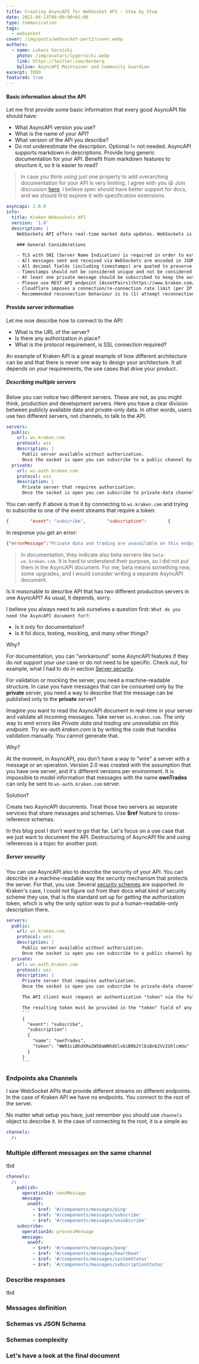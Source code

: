 ```yaml
---
title: Creating AsyncAPI for WebSocket API - Step by Step
date: 2021-04-13T06:00:00+01:00
type: Communication
tags:
  - websocket
cover: /img/posts/websocket-part2/cover.webp
authors:
  - name: Lukasz Gornicki
    photo: /img/avatars/lpgornicki.webp
    link: https://twitter.com/derberq
    byline: AsyncAPI Maintainer and Community Guardian
excerpt: TODO
featured: true
---
```

#### Basic information about the API

Let me first provide some basic information that every good AsyncAPI file should have:
- What AsyncAPI version you use?
- What is the name of your API?
- What version of the API you describe?
- Do not underestimate the description. Optional != not needed. AsyncAPI supports markdown in descriptions. Provide long generic documentation for your API. Benefit from markdown features to structure it, so it is easier to read?

> In case you think using just one property to add overarching documentation for your API is very limiting, I agree with you :smiley: Join discussion [here](https://github.com/asyncapi/extensions-catalog/issues/11). I believe spec should have better support for docs, and we should first explore it with specification extensions.

```yaml
asyncapi: 2.0.0
info:
  title: Kraken Websockets API
  version: '1.8'
  description: |
    WebSockets API offers real-time market data updates. WebSockets is a bidirectional protocol offering fastest real-time data, helping you build real-time applications. The public message types presented below do not require authentication. Private-data messages can be subscribed on a separate authenticated endpoint. 

    ### General Considerations

    - TLS with SNI (Server Name Indication) is required in order to establish a Kraken WebSockets API connection. See Cloudflare's [What is SNI?](https://www.cloudflare.com/learning/ssl/what-is-sni/) guide for more details.
    - All messages sent and received via WebSockets are encoded in JSON format
    - All decimal fields (including timestamps) are quoted to preserve precision.
    - Timestamps should not be considered unique and not be considered as aliases for transaction IDs. Also, the granularity of timestamps is not representative of transaction rates.
    - At least one private message should be subscribed to keep the authenticated client connection open.
    - Please use REST API endpoint [AssetPairs](https://www.kraken.com/features/api#get-tradable-pairs) to fetch the list of pairs which can be subscribed via WebSockets API. For example, field 'wsname' gives the supported pairs name which can be used to subscribe.
    - Cloudflare imposes a connection/re-connection rate limit (per IP address) of approximately 150 attempts per rolling 10 minutes. If this is exceeded, the IP is banned for 10 minutes.
    - Recommended reconnection behaviour is to (1) attempt reconnection instantly up to a handful of times if the websocket is dropped randomly during normal operation but (2) after maintenance or extended downtime, attempt to reconnect no more quickly than once every 5 seconds. There is no advantage to reconnecting more rapidly after maintenance during cancel_only mode.
```

#### Provide server information

Let me now describe how to connect to the API:
- What is the URL of the server?
- Is there any authorization in place?
- What is the protocol requirement, is SSL connection required?

An example of Kraken API is a great example of how different architecture can be and that there is never one way to design your architecture. It all depends on your requirements, the use cases that drive your product.

##### Describing multiple servers

Below you can notice two different servers. These are not, as you might think, production and development servers. Here you have a clear division between publicly available data and private-only data. In other words, users use two different servers, not channels, to talk to the API.

```yaml
servers:
  public:
    url: ws.kraken.com
    protocol: wss
    description: |
      Public server available without authorization.
      Once the socket is open you can subscribe to a public channel by sending a subscribe request message.
  private:
    url: ws-auth.kraken.com
    protocol: wss
    description: |
      Private server that requires authorization.
      Once the socket is open you can subscribe to private-data channels by sending an authenticated subscribe request message.
```

You can verify if above is true it by connecting to `ws.kraken.com` and trying to subscribe to one of the event streams that require a token: 
```json
{        "event": "subscribe",        "subscription":        {          "name": "ownTrades",          "token": "WW91ciBhdXRoZW50aWNhdGlvbiB0b2tlbiBnb2VzIGhlcmUu"        }      }
```

In response you get an error:
```json
{"errorMessage":"Private data and trading are unavailable on this endpoint. Try ws-auth.kraken.com","event":"subscriptionStatus","status":"error","subscription":{"name":"ownTrades","token":"WW91ciBhdXRoZW50aWNhdGlvbiB0b2tlbiBnb2VzIGhlcmUu"}}
```

> In documentation, they indicate also beta servers like `beta-ws.kraken.com`. It is hard to understand their purpose, so I did not put them in the AsyncAPI document. For me, beta means something new, some upgrades, and I would consider writing a separate AsyncAPI document.

Is it reasonable to describe API that has two different production servers in one AsyncAPI? As usual, it depends, sorry.

I believe you always need to ask ourselves a question first: `What do you need the AsyncAPI document for?`:
- Is it only for documentation?
- Is it fol docs, testing, mocking, and many other things?

Why? 

For documentation, you can "workaround" some AsyncAPI features if they do not support your use case or do not need to be specific. Check out, for example, what I had to do in section [Server security](#server-security).

For validation or mocking the server, you need a machine-readable structure. In case you have messages that can be consumed only by the **private** server, you need a way to describe that the message can be published only to the **private** server?

Imagine you want to read the AsyncAPI document in real-time in your server and validate all incoming messages. Take server `ws.kraken.com`. The only way to emit errors like _Private data and trading are unavailable on this endpoint. Try ws-auth.kraken.com_ is by writing the code that handles validation manually. You cannot generate that.

Why?

At the moment, in AsyncAPI, you don't have a way to "wire" a server with a message or an operation. Version 2.0 was created with the assumption that you have one server, and it's different versions per environment. It is impossible to model information that messages with the name **ownTrades** can only be sent to `ws-auth.kraken.com` server.

Solution?

Create two AsyncAPI documents. Treat those two servers as separate services that share messages and schemas. Use **$ref** feature to cross-reference schemas.

In this blog post I don't want to go that far. Let's focus on a use case that we just want to document the API. Destructuring of AsyncAPI file and using references is a topic for another post.

##### Server security

You can use AsyncAPI also to describe the security of your API. You can describe in a machine-readable way the security mechanism that protects the server. For that, you use. Several [security schemes](https://github.com/asyncapi/spec/blob/master/spec/asyncapi.md#securitySchemeObject) are supported. In Kraken's case, I could not figure out from their docs what kind of security scheme they use, that is the standard set up for getting the authorization token, which is why the only option was to put a human-readable-only description there.

```yaml
servers:
  public:
    url: ws.kraken.com
    protocol: wss
    description: |
      Public server available without authorization.
      Once the socket is open you can subscribe to a public channel by sending a subscribe request message.
  private:
    url: ws-auth.kraken.com
    protocol: wss
    description: |
      Private server that requires authorization.
      Once the socket is open you can subscribe to private-data channels by sending an authenticated subscribe request message.

      The API client must request an authentication "token" via the following REST API endpoint "GetWebSocketsToken" to connect to WebSockets Private endpoints. For more details read https://support.kraken.com/hc/en-us/articles/360034437672-How-to-retrieve-a-WebSocket-authentication-token-Example-code-in-Python-3

      The resulting token must be provided in the "token" field of any new private WebSocket feed subscription: 
      ```
      {
        "event": "subscribe",
        "subscription":
        {
          "name": "ownTrades",
          "token": "WW91ciBhdXRoZW50aWNhdGlvbiB0b2tlbiBnb2VzIGhlcmUu"
        }
      }
      ```
```

### Endpoints aka Channels

I saw WebSocket APIs that provide different streams on different endpoints. In the case of Kraken API we have no endpoints. You connect to the root of the server.

No matter what setup you have, just remember you should use `channels` object to describe it. In the case of connecting to the root, it is a simple as:

```yaml
channels:
  /:
```

### Multiple different messages on the same channel

tbd

```yaml
channels:
  /:
    publish:
      operationId: sendMessage
      message:
        oneOf:
          - $ref: '#/components/messages/ping'
          - $ref: '#/components/messages/subscribe'
          - $ref: '#/components/messages/unsubscribe'
    subscribe:
      operationId: processMessage
      message:
        oneOf:
          - $ref: '#/components/messages/pong'
          - $ref: '#/components/messages/heartbeat'
          - $ref: '#/components/messages/systemStatus'
          - $ref: '#/components/messages/subscriptionStatus'
```

### Describe responses

tbd

### Messages definition

### Schemas vs JSON Schema

### Schemas complexity

### Let's have a look at the final document